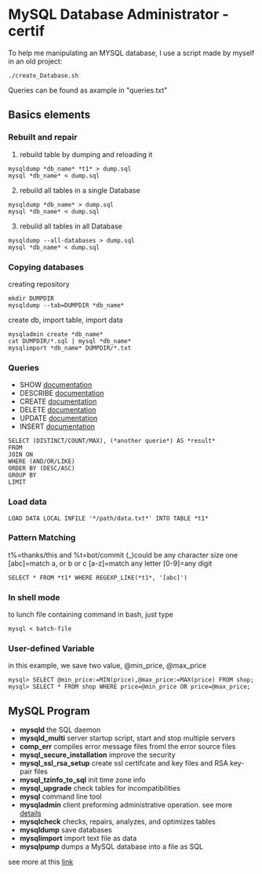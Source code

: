 # MySQL Database Administrator - certif
To help me manipulating an  MYSQL database, I use a script made by myself in an old project:
```
./create_Database.sh
```
Queries can be found as axample in "queries.txt"

## Basics elements
### Rebuilt and repair

1. rebuild table by dumping and reloading it
```
mysqldump *db_name* *t1* > dump.sql
mysql *db_name* < dump.sql
```
2. rebuild all tables in a single Database
```
mysqldump *db_name* > dump.sql
mysql *db_name* < dump.sql
```
3. rebuild all tables in all Database
```
mysqldump --all-databases > dump.sql
mysql *db_name* < dump.sql
```

### Copying databases
creating repository
```
mkdir DUMPDIR
mysqldump --tab=DUMPDIR *db_name*
```
create db, import table, import data
```
mysqladmin create *db_name*
cat DUMPDIR/*.sql | mysql *db_name*
mysqlimport *db_name* DUMPDIR/*.txt
```

### Queries
- SHOW [documentation](https://dev.mysql.com/doc/refman/8.0/en/show.html)
- DESCRIBE [documentation](https://dev.mysql.com/doc/refman/8.0/en/describe.html)
- CREATE [documentation](https://dev.mysql.com/doc/refman/8.0/en/create-table.html)
- DELETE [documentation](https://dev.mysql.com/doc/refman/8.0/en/delete.html)
- UPDATE [documentation](https://dev.mysql.com/doc/refman/5.5/en/update.html)
- INSERT [documentation](https://dev.mysql.com/doc/refman/8.0/en/insert.html)

```
SELECT (DISTINCT/COUNT/MAX), (*another querie*) AS *result*
FROM
JOIN ON
WHERE (AND/OR/LIKE)
ORDER BY (DESC/ASC)
GROUP BY
LIMIT
```

### Load data
```
LOAD DATA LOCAL INFILE '*/path/data.txt*' INTO TABLE *t1*
```

### Pattern Matching
t%=thanks/this and %t=bot/commit
(\_)could be any character size one
[abc]=match a, or b or c
[a-z]=match any letter [0-9]=any digit
```
SELECT * FROM *t1* WHERE REGEXP_LIKE(*t1*, '[abc]')
```

### In shell mode
to lunch file containing command in bash, just type
```
mysql < batch-file
```

### User-defined Variable
in this example, we save two value, @min_price, @max_price
```
mysql> SELECT @min_price:=MIN(price),@max_price:=MAX(price) FROM shop;
mysql> SELECT * FROM shop WHERE price=@min_price OR price=@max_price;
```

## MySQL Program
- **mysqld**
  the SQL daemon
- **mysqld_multi**
  server startup script, start and stop multiple servers
- **comp_err**
  compiles error message files froml the error source files
- **mysql_secure_installation**
  improve the security
- **mysql_ssl_rsa_setup**
  create ssl certifcate and key files and RSA key-pair files
- **mysql_tzinfo_to_sql**
  init time zone info
- **mysql_upgrade**
  check tables for incompatibilities
- **mysql**
  command line tool
- **mysqladmin**
  client preforming administrative operation. see more [details](https://dev.mysql.com/doc/refman/8.0/en/mysqladmin.html)
- **mysqlcheck**
  checks, repairs, analyzes, and optimizes tables
- **mysqldump**
  save databases
- **mysqlimport**
  import text file as data
- **mysqlpump**
  dumps a MySQL database into a file as SQL

see more at this [link](https://dev.mysql.com/doc/refman/8.0/en/programs-overview.html)

## 
